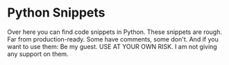 # Python Snippets

Over here you can find code snippets in Python. These snippets are rough. Far from production-ready. Some have comments, some don't.
And if you want to use them: Be my guest. USE AT YOUR OWN RISK. I am not giving any support on them.
